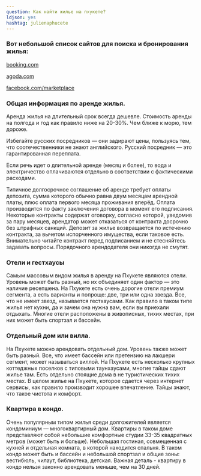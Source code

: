 ```yaml
---
question: Как найти жилье на пхукете?
ldjson: yes
hashtag: julienaphucete
---
```


### Вот небольшой список сайтов для поиска и бронирования жилья:

[booking.com](https://booking.com/)

[agoda.com](https://www.agoda.com)

[facebook.com/marketplace](https://www.facebook.com/marketplace/)

### Общая информация по аренде жилья.

Аренда жилья на длительный срок всегда дешевле. Стоимость аренды на полгода и год как правило ниже на 20-30%. Чем ближе к морю, тем дороже.

Избегайте русских посредников — они задирают цены, пользуясь тем, что соотечественники не знают английского. Русский посредник — это гарантированная переплата. 

Если речь идет о длительной аренде (месяц и более), то вода и электричество оплачиваются отдельно в соответствии с фактическими расходами.

Типичное долгосрочное соглашение об аренде требует оплаты депозита, сумма которого обычно равна двум месяцам арендной платы, плюс оплата первого месяца проживания вперёд. Оплата производится по факту заключения договора в момент его подписания. Некоторые контракты содержат оговорку, согласно которой, уведомив за пару месяцев, арендатор может отказаться от контракта досрочно без штрафных санкций. Депозит за жилье возвращается по истечению контракта, за вычетом испорченного имущества, если таковое есть. Внимательно читайте контракт перед подписанием и не стесняйтесь задавать вопросы. Порядочного арендодателя они никогда не смутят.

### Отели и гестхаусы

Самым массовым видом жилья в аренду на Пхукете являются отели. Уровень может быть разный, но их объединяет один фактор — это наличие ресепшена. На Пхукете есть очень дорогие отели премиум сегмента, а есть варианты и попроще: две, три или одна звезда. Все, что не имеет звезд, называется гестхаусами. Как правило в таком типе жилья нет кухни, да и зачем она нужна вам, если вы приехали отдыхать. Многие отели расположены в живописных, тихих местах, при них может быть спортзал и бассейн.

### Отдельный дом или вилла.

На Пхукете можно арендовать отдельный дом. Уровень также может быть разный. Все, что имеет бассейн или претензию на лакшери сегмент, может называться виллой. На Пхукете есть несколько крупных коттеджных поселков с типовыми таунхаусами, многие тайцы сдают жилье там. Есть отдельно стоящие дома в не туристических тихих местах. В целом жилье на Пхукете, которое сдается через интернет сервисы, как правило производит хорошее впечатление. Тайцы знают, что такое чистота и комфорт.

### Квартира в кондо.

Очень популярным типом жилья среди долгожителей является кондоминиум — многоквартирный дом. Квартиры в таком доме представляют собой небольшие комфортные студии 33-35 квадратных метров (может быть и больше). Небольшая гостиная, совмещенная с кухней и отдельная комната, в которой находится спальня. В таком кондо может быть и бассейн и небольшой спортзал и общие зоны: вестибюль, чилаут, библиотека, детская. Важная деталь - квартиру в кондо нельзя законно арендовать меньше, чем на 30 дней.
